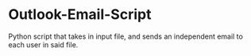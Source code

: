 # Outlook-Email-Script
Python script that takes in input file, and sends an independent email to each user in said file.
